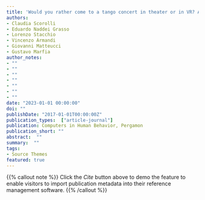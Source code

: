 ```yaml
---
title: 'Would you rather come to a tango concert in theater or in VR? Aesthetic emotions & social presence in musical experiences, either live, 2D or 3D'
authors:
- Claudia Scorolli
- Eduardo Naddei Grasso
- Lorenzo Stacchio
- Vincenzo Armandi
- Giovanni Matteucci
- Gustavo Marfia
author_notes:
- ""
- ""
- ""
- ""
- ""
- ""
- ""
date: "2023-01-01 00:00:00"
doi: ""
publishDate: "2017-01-01T00:00:00Z"
publication_types:  ["article-journal"]
publication: Computers in Human Behavior, Pergamon
publication_short: ""
abstract:  ""
summary:  ""
tags:
- Source Themes
featured: true
---
```

{{% callout note %}}
 Click the *Cite* button above to demo the feature to enable visitors to import publication metadata into their reference management software. 
{{% /callout %}}
